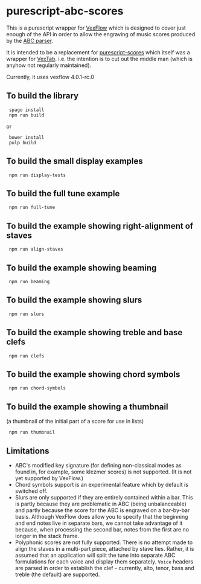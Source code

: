 purescript-abc-scores
=====================

This is a purescript wrapper for [VexFlow](http://www.vexflow.com/) which is designed to cover just enough of the API in order to allow the engraving of music scores produced by the [ABC parser](https://github.com/newlandsvalley/purescript-abc-parser).

It is intended to be a replacement for [purescript-scores](https://github.com/newlandsvalley/purescript-scores) which itself was a wrapper for [VexTab](http://www.vexflow.com/vextab). i.e. the intention is to cut out the middle man (which is anyhow not regularly maintained).

Currently, it uses vexflow 4.0.1-rc.0

To build the library
--------------------

     spago install
     npm run build

or   

     bower install
     pulp build

To build the small display examples
-----------------------------------
     npm run display-tests

To build the full tune example
------------------------------
     npm run full-tune

To build the example showing right-alignment of staves
------------------------------------------------------
     npm run align-staves

To build the example showing beaming
------------------------------------
     npm run beaming

To build the example showing slurs
----------------------------------
     npm run slurs

To build the example showing treble and base clefs
--------------------------------------------------
     npm run clefs

To build the example showing chord symbols
----------------------------------
     npm run chord-symbols

To build the example showing a thumbnail
----------------------------------------

(a thumbnail of the initial part of a score for use in lists)

     npm run thumbnail


Limitations
-----------

*  ABC's modified key signature (for defining non-classical modes as found in, for example, some klezmer scores) is not supported.  (It is not yet supported by VexFlow.)
*  Chord symbols support is an experimental feature which by default is switched off.
*  Slurs are only supported if they are entirely contained within a bar.  This is partly because they are problematic in ABC (being unbalanceable) and partly because the score for the ABC is engraved on a bar-by-bar basis.  Although VexFlow does allow you to specify that the beginning and end notes live in separate bars, we cannot take advantage of it because, when processing the second bar, notes from the first are no longer in the stack frame.
*  Polyphonic scores are not fully supported. There is no attempt made to align the staves in a multi-part piece, attached by stave ties.  Rather, it is assumed that an application will split the tune into separate ABC formulations for each voice and display them separately. `Voice` headers are parsed in order to establish the clef - currently, alto, tenor, bass and treble (the default) are supported.

